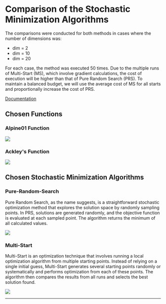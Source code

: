 # Comparison of the Stochastic Minimization Algorithms
The comparisons were conducted for both methods in cases where the number of dimensions was:
- dim = 2
- dim = 10
- dim = 20
  
For each case, the method was executed 50 times. Due to the multiple runs of Multi-Start (MS), which involve gradient calculations, the cost of execution will be higher than that of Pure Random Search (PRS). To maintain a balanced budget, we will use the average cost of MS for all starts and proportionally increase the cost of PRS.

[Documentation](https://radoslawrolka.github.io/Stochastic_Minimalization_Comparision/documentation/index.html)

## Chosen Functions
### Alpine01 Function
<img src="https://github.com/radoslawrolka/stata/blob/master/documentation/img/Alpine01.png">

### Ackley's Function
<img src="https://github.com/radoslawrolka/stata/blob/master/documentation/img/Ackley.png">

## Chosen Stochastic Minimization Algorithms
### Pure-Random-Search
Pure Random Search, as the name suggests, is a straightforward stochastic optimization method that explores the solution space by randomly sampling points. In PRS, solutions are generated randomly, and the objective function is evaluated at each sampled point. The algorithm returns the minimum of all calculated values.

<img src="https://github.com/radoslawrolka/stata/blob/master/documentation/img/dim2_PRS_Ackley.png">

### Multi-Start
Multi-Start is an optimization technique that involves running a local optimization algorithm from multiple starting points. Instead of relying on a single initial guess, Multi-Start generates several starting points randomly or systematically and performs optimization from each of these points. The algorithm then compares the results from all runs and selects the best solution found.

<img src="https://github.com/radoslawrolka/stata/blob/master/documentation/img/dim10_MS_Alpine01_his.png">

----------------------------------------------------------------------------------------------------------
